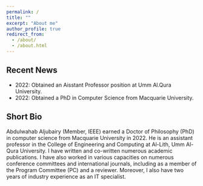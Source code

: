 ```yaml
---
permalink: /
title: ""
excerpt: "About me"
author_profile: true
redirect_from: 
  - /about/
  - /about.html
---
```

Recent News
-----------
- 2022: Obtained an Aisstant Professor position at Umm Al.Qura University.
- 2022: Obtained a PhD in Computer Science from Macquarie University. 


Short Bio
---------
Abdulwahab Aljubairy (Member, IEEE) earned a Doctor of Philosophy (PhD) in computer science from Macquarie University in 2022. He is an assistant professor in the College of Engineering and Computing at Al-Lith, Umm Al-Qura University. I have written and co-written numerous academic publications. I have also worked in various capacities on numerous conference committees and international journals, including as a member of the Program Committee (PC) and a reviewer. Moreover, I also have two years of industry experience as an IT specialist.
